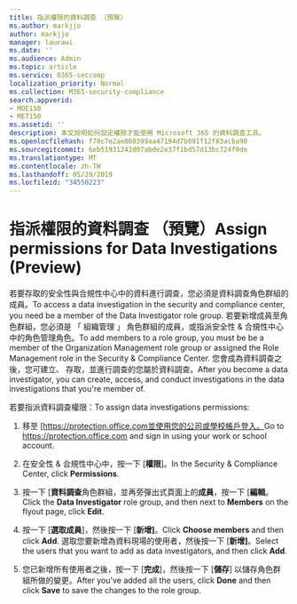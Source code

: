 ```yaml
---
title: 指派權限的資料調查 （預覽）
ms.author: markjjo
author: markjjo
manager: laurawi
ms.date: ''
ms.audience: Admin
ms.topic: article
ms.service: O365-seccomp
localization_priority: Normal
ms.collection: M365-security-compliance
search.appverid:
- MOE150
- MET150
ms.assetid: ''
description: 本文說明如何設定權限才能使用 Microsoft 365 的資料調查工具。
ms.openlocfilehash: f70c7e2ae060399aa47194d7b091f12f83acba90
ms.sourcegitcommit: 6eb51931242d07abde2e37f1bd57d13bc724f0de
ms.translationtype: MT
ms.contentlocale: zh-TW
ms.lasthandoff: 05/29/2019
ms.locfileid: "34550223"
---
```

# <a name="assign-permissions-for-data-investigations-preview"></a><span data-ttu-id="1270b-103">指派權限的資料調查 （預覽）</span><span class="sxs-lookup"><span data-stu-id="1270b-103">Assign permissions for Data Investigations (Preview)</span></span>

<span data-ttu-id="1270b-104">若要存取的安全性與合規性中心中的資料進行調查，您必須是資料調查角色群組的成員。</span><span class="sxs-lookup"><span data-stu-id="1270b-104">To access a data investigation in the security and compliance center, you need be a member of the Data Investigator role group.</span></span> <span data-ttu-id="1270b-105">若要新增成員至角色群組，您必須是 「 組織管理 」 角色群組的成員，或指派安全性 & 合規性中心中的角色管理角色。</span><span class="sxs-lookup"><span data-stu-id="1270b-105">To add members to a role group, you must be be a member of the Organization Management role group or assigned the Role Management role in the Security & Compliance Center.</span></span> <span data-ttu-id="1270b-106">您會成為資料調查之後，您可建立、 存取，並進行調查的您屬於資料調查。</span><span class="sxs-lookup"><span data-stu-id="1270b-106">After you become a data investigator, you can create, access, and conduct investigations in the data investigations that you're member of.</span></span>

<span data-ttu-id="1270b-107">若要指派資料調查權限：</span><span class="sxs-lookup"><span data-stu-id="1270b-107">To assign data investigations permissions:</span></span>

1. <span data-ttu-id="1270b-108">移至 [https://protection.office.com並使用您的公司或學校帳戶登入。</span><span class="sxs-lookup"><span data-stu-id="1270b-108">Go to https://protection.office.com and sign in using your work or school account.</span></span>

3. <span data-ttu-id="1270b-109">在安全性 & 合規性中心中，按一下 [**權限**]。</span><span class="sxs-lookup"><span data-stu-id="1270b-109">In the Security & Compliance Center, click **Permissions**.</span></span> 

4. <span data-ttu-id="1270b-110">按一下 [**資料調查**角色群組，並再旁彈出式頁面上的**成員**，按一下 [**編輯**。</span><span class="sxs-lookup"><span data-stu-id="1270b-110">Click the **Data Investigator** role group, and then next to **Members** on the flyout page, click **Edit**.</span></span>

5. <span data-ttu-id="1270b-111">按一下 [**選取成員**]，然後按一下 [**新增]**。</span><span class="sxs-lookup"><span data-stu-id="1270b-111">Click **Choose members** and then click **Add**.</span></span> <span data-ttu-id="1270b-112">選取您要新增為資料現場的使用者，然後按一下 [**新增]**。</span><span class="sxs-lookup"><span data-stu-id="1270b-112">Select the users that you want to add as data investigators, and then click **Add**.</span></span>

6. <span data-ttu-id="1270b-113">您已新增所有使用者之後，按一下 [**完成**]，然後按一下 [**儲存**] 以儲存角色群組所做的變更。</span><span class="sxs-lookup"><span data-stu-id="1270b-113">After you've added all the users, click **Done** and then click **Save** to save the changes to the role group.</span></span>